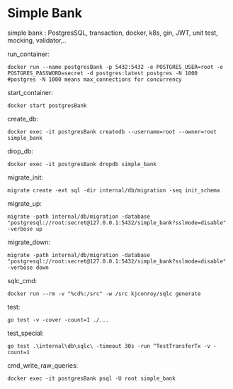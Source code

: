 # Simple Bank
simple bank : PostgresSQL, transaction, docker, k8s, gin, JWT, unit test, mocking, validator,..

run_container:

	docker run --name postgresBank -p 5432:5432 -e POSTGRES_USER=root -e POSTGRES_PASSWORD=secret -d postgres:latest postgres -N 1000
	#postgres -N 1000 means max_connections for concurrency

start_container:

	docker start postgresBank

create_db:


	docker exec -it postgresBank createdb --username=root --owner=root simple_bank

drop_db:


	docker exec -it postgresBank dropdb simple_bank

migrate_init:


	migrate create -ext sql -dir internal/db/migration -seq init_schema

migrate_up:


	migrate -path internal/db/migration -database "postgresql://root:secret@127.0.0.1:5432/simple_bank?sslmode=disable" -verbose up

migrate_down:


	migrate -path internal/db/migration -database "postgresql://root:secret@127.0.0.1:5432/simple_bank?sslmode=disable" -verbose down

sqlc_cmd:


	docker run --rm -v "%cd%:/src" -w /src kjconroy/sqlc generate

test:


	go test -v -cover -count=1 ./...

test_special:


	go test .\internal\db\sqlc\ -timeout 30s -run ^TestTransferTx -v -count=1

cmd_write_raw_queries:


	docker exec -it postgresBank psql -U root simple_bank

